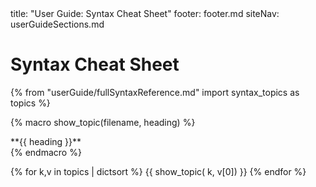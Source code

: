 <frontmatter>
  title: "User Guide: Syntax Cheat Sheet"
  footer: footer.md
  siteNav: userGuideSections.md
</frontmatter>

<include src="../common/header.md" />

# Syntax Cheat Sheet

{% from "userGuide/fullSyntaxReference.md" import syntax_topics as topics %}

{% macro show_topic(filename, heading) %}
<panel type="seamless">
  <div slot="header">
    <md>**{{ heading }}**</md>
    <include src="syntax/{{ filename }}.mbdf#short" />
  </div>
  <div class="indented">
    <include src="syntax/{{ filename }}.mbdf" />
  </div>
</panel>
{% endmacro %}


{% for k,v in topics | dictsort %}
{{ show_topic( k, v[0]) }}
{% endfor %}
